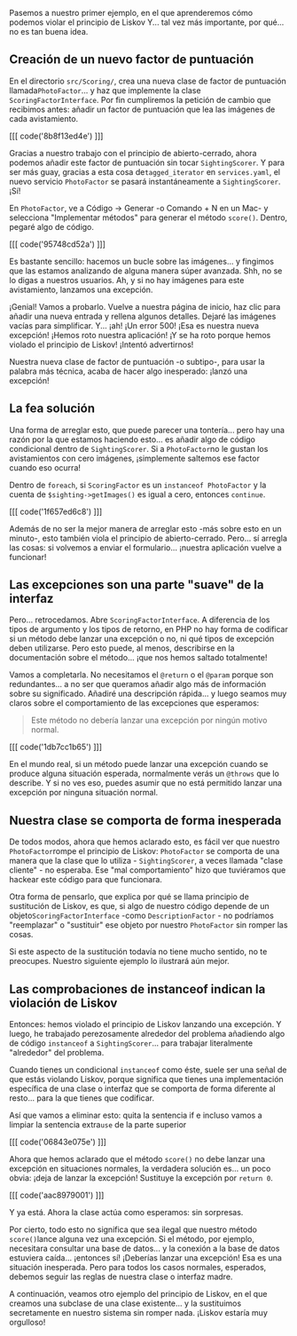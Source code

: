Pasemos a nuestro primer ejemplo, en el que aprenderemos cómo podemos violar el principio de Liskov Y... tal vez más importante, por qué... no es tan buena idea.

## Creación de un nuevo factor de puntuación

En el directorio `src/Scoring/`, crea una nueva clase de factor de puntuación llamada`PhotoFactor`... y haz que implemente la clase `ScoringFactorInterface`. Por fin cumpliremos la petición de cambio que recibimos antes: añadir un factor de puntuación que lea las imágenes de cada avistamiento.

[[[ code('8b8f13ed4e') ]]]

Gracias a nuestro trabajo con el principio de abierto-cerrado, ahora podemos añadir este factor de puntuación sin tocar `SightingScorer`. Y para ser más guay, gracias a esta cosa de`tagged_iterator` en `services.yaml`, el nuevo servicio `PhotoFactor` se pasará instantáneamente a `SightingScorer`. ¡Sí!

En `PhotoFactor`, ve a Código -> Generar -o Comando + N en un Mac- y selecciona "Implementar métodos" para generar el método `score()`. Dentro, pegaré algo de código.

[[[ code('95748cd52a') ]]]

Es bastante sencillo: hacemos un bucle sobre las imágenes... y fingimos que las estamos analizando de alguna manera súper avanzada. Shh, no se lo digas a nuestros usuarios. Ah, y si no hay imágenes para este avistamiento, lanzamos una excepción.

¡Genial! Vamos a probarlo. Vuelve a nuestra página de inicio, haz clic para añadir una nueva entrada y rellena algunos detalles. Dejaré las imágenes vacías para simplificar. Y... ¡ah! ¡Un error 500! ¡Esa es nuestra nueva excepción! ¡Hemos roto nuestra aplicación! ¡Y se ha roto porque hemos violado el principio de Liskov! ¡Intentó advertirnos!

Nuestra nueva clase de factor de puntuación -o subtipo-, para usar la palabra más técnica, acaba de hacer algo inesperado: ¡lanzó una excepción!

## La fea solución

Una forma de arreglar esto, que puede parecer una tontería... pero hay una razón por la que estamos haciendo esto... es añadir algo de código condicional dentro de `SightingScorer`. Si a `PhotoFactor`no le gustan los avistamientos con cero imágenes, ¡simplemente saltemos ese factor cuando eso ocurra!

Dentro de `foreach`, si `ScoringFactor` es un `instanceof PhotoFactor` y la cuenta de `$sighting->getImages()` es igual a cero, entonces `continue`.

[[[ code('1f657ed6c8') ]]]

Además de no ser la mejor manera de arreglar esto -más sobre esto en un minuto-, esto también viola el principio de abierto-cerrado. Pero... sí arregla las cosas: si volvemos a enviar el formulario... ¡nuestra aplicación vuelve a funcionar!

## Las excepciones son una parte "suave" de la interfaz

Pero... retrocedamos. Abre `ScoringFactorInterface`. A diferencia de los tipos de argumento y los tipos de retorno, en PHP no hay forma de codificar si un método debe lanzar una excepción o no, ni qué tipos de excepción deben utilizarse. Pero esto puede, al menos, describirse en la documentación sobre el método... ¡que nos hemos saltado totalmente!

Vamos a completarla. No necesitamos el `@return` o el `@param` porque son redundantes... a no ser que queramos añadir algo más de información sobre su significado. Añadiré una descripción rápida... y luego seamos muy claros sobre el comportamiento de las excepciones que esperamos:

> Este método no debería lanzar una excepción por ningún motivo normal.

[[[ code('1db7cc1b65') ]]]

En el mundo real, si un método puede lanzar una excepción cuando se produce alguna situación esperada, normalmente verás un `@throws` que lo describe. Y si no ves eso, puedes asumir que no está permitido lanzar una excepción por ninguna situación normal.

## Nuestra clase se comporta de forma inesperada

De todos modos, ahora que hemos aclarado esto, es fácil ver que nuestro `PhotoFactor`rompe el principio de Liskov: `PhotoFactor` se comporta de una manera que la clase que lo utiliza - `SightingScorer`, a veces llamada "clase cliente" - no esperaba. Ese "mal comportamiento" hizo que tuviéramos que hackear este código para que funcionara.

Otra forma de pensarlo, que explica por qué se llama principio de sustitución de Liskov, es que, si algo de nuestro código depende de un objeto`ScoringFactorInterface` -como `DescriptionFactor` - no podríamos "reemplazar" o "sustituir" ese objeto por nuestro `PhotoFactor` sin romper las cosas.

Si este aspecto de la sustitución todavía no tiene mucho sentido, no te preocupes. Nuestro siguiente ejemplo lo ilustrará aún mejor.

## Las comprobaciones de instanceof indican la violación de Liskov

Entonces: hemos violado el principio de Liskov lanzando una excepción. Y luego, he trabajado perezosamente alrededor del problema añadiendo algo de código `instanceof` a `SightingScorer`... para trabajar literalmente "alrededor" del problema.

Cuando tienes un condicional `instanceof` como éste, suele ser una señal de que estás violando Liskov, porque significa que tienes una implementación específica de una clase o interfaz que se comporta de forma diferente al resto... para la que tienes que codificar.

Así que vamos a eliminar esto: quita la sentencia if e incluso vamos a limpiar la sentencia extra`use` de la parte superior 

[[[ code('06843e075e') ]]]

Ahora que hemos aclarado que el método `score()` no debe lanzar una excepción en situaciones normales, la verdadera solución es... un poco obvia: ¡deja de lanzar la excepción! Sustituye la excepción por `return 0`.

[[[ code('aac8979001') ]]]

Y ya está. Ahora la clase actúa como esperamos: sin sorpresas.

Por cierto, todo esto no significa que sea ilegal que nuestro método `score()`lance alguna vez una excepción. Si el método, por ejemplo, necesitara consultar una base de datos... y la conexión a la base de datos estuviera caída... ¡entonces sí! ¡Deberías lanzar una excepción! Esa es una situación inesperada. Pero para todos los casos normales, esperados, debemos seguir las reglas de nuestra clase o interfaz madre.

A continuación, veamos otro ejemplo del principio de Liskov, en el que creamos una subclase de una clase existente... y la sustituimos secretamente en nuestro sistema sin romper nada. ¡Liskov estaría muy orgulloso!
